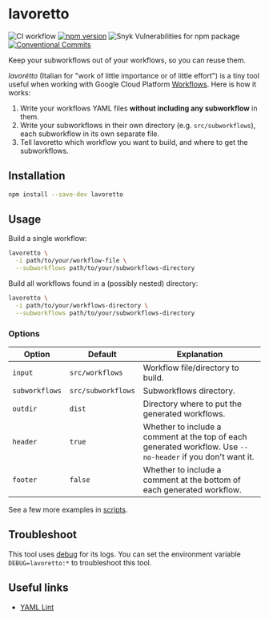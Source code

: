 # lavoretto

![CI workflow](https://github.com/jackdbd/lavoretto/actions/workflows/ci.yaml/badge.svg)
[![npm version](https://badge.fury.io/js/lavoretto.svg)](https://badge.fury.io/js/lavoretto)
![Snyk Vulnerabilities for npm package](https://img.shields.io/snyk/vulnerabilities/npm/lavoretto)
[![Conventional Commits](https://img.shields.io/badge/Conventional%20Commits-1.0.0-%23FE5196?logo=conventionalcommits&logoColor=white)](https://conventionalcommits.org)

Keep your subworkflows out of your workflows, so you can reuse them.

*lavorétto* (Italian for "work of little importance or of little effort") is a tiny tool useful when working with Google Cloud Platform [Workflows](https://cloud.google.com/workflows). Here is how it works:

1. Write your workflows YAML files **without including any subworkflow** in them.
2. Write your subworkflows in their own directory (e.g. `src/subworkflows`), each subworkflow in its own separate file.
3. Tell lavoretto which workflow you want to build, and where to get the subworkflows.

## Installation

```sh
npm install --save-dev lavoretto
```

## Usage

Build a single workflow:

```sh
lavoretto \
  -i path/to/your/workflow-file \
  --subworkflows path/to/your/subworkflows-directory
```

Build all workflows found in a (possibly nested) directory:

```sh
lavoretto \
  -i path/to/your/workflows-directory \
  --subworkflows path/to/your/subworkflows-directory
```

### Options

| Option | Default | Explanation |
| --- | --- | --- |
| `input` | `src/workflows` | Workflow file/directory to build. |
| `subworkflows` | `src/subworkflows` | Subworkflows directory. |
| `outdir` | `dist` | Directory where to put the generated workflows. |
| `header` | `true` | Whether to include a comment at the top of each generated workflow. Use `--no-header` if you don't want it. |
| `footer` | `false` | Whether to include a comment at the bottom of each generated workflow. |

See a few more examples in [scripts](./scripts/README.md).

## Troubleshoot

This tool uses [debug](https://github.com/debug-js/debug) for its logs. You can set the environment variable `DEBUG=lavoretto:*` to troubleshoot this tool.


## Useful links

- [YAML Lint](https://www.yamllint.com/)
